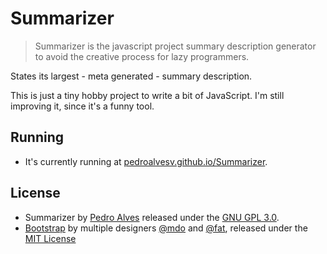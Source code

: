 # Summarizer

> Summarizer is the javascript project summary description generator to avoid the creative process for lazy programmers.

States its largest - meta generated - summary description.

This is just a tiny hobby project to write a bit of JavaScript. I'm still improving it, since it's a funny tool.

## Running

* It's currently running at [pedroalvesv.github.io/Summarizer](pedroalvesv.github.io/Summarizer).

## License

* Summarizer by [Pedro Alves](https://github.com/PedroAlvesV) released under the [GNU GPL 3.0](https://www.gnu.org/licenses/gpl-3.0.html).
* [Bootstrap](https://v4-alpha.getbootstrap.com/) by multiple designers [@mdo](https://twitter.com/mdo) and [@fat](https://twitter.com/fat), released under the [MIT License](https://github.com/twbs/bootstrap/blob/master/LICENSE)